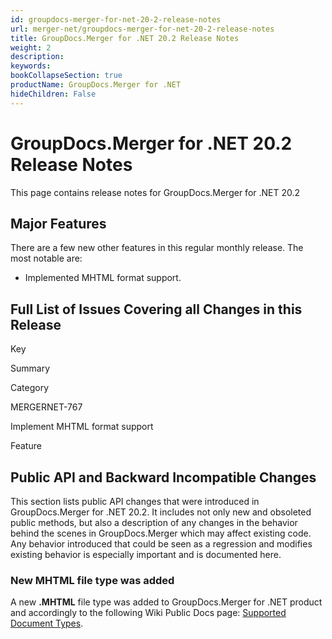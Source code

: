 ```yaml
---
id: groupdocs-merger-for-net-20-2-release-notes
url: merger-net/groupdocs-merger-for-net-20-2-release-notes
title: GroupDocs.Merger for .NET 20.2 Release Notes
weight: 2
description: 
keywords: 
bookCollapseSection: true
productName: GroupDocs.Merger for .NET
hideChildren: False
---
```


# GroupDocs.Merger for .NET 20.2 Release Notes

This page contains release notes for GroupDocs.Merger for .NET 20.2

## Major Features

There are a few new other features in this regular monthly release. The most notable are:

*   Implemented MHTML format support.

## Full List of Issues Covering all Changes in this Release

Key

Summary

Category

MERGERNET-767

Implement MHTML format support

Feature

## Public API and Backward Incompatible Changes

This section lists public API changes that were introduced in GroupDocs.Merger for .NET 20.2. It includes not only new and obsoleted public methods, but also a description of any changes in the behavior behind the scenes in GroupDocs.Merger which may affect existing code. Any behavior introduced that could be seen as a regression and modifies existing behavior is especially important and is documented here.

### New MHTML file type was added

A new **.MHTML** file type was added to GroupDocs.Merger for .NET product and accordingly to the following Wiki Public Docs page: [Supported Document Types](https://docs.groupdocs.com/display/mergernet/Supported+Document+Types).
